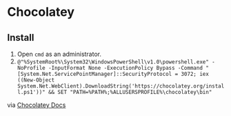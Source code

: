 # Chocolatey

## Install

 1. Open `cmd` as an administrator.
 2. `@"%SystemRoot%\System32\WindowsPowerShell\v1.0\powershell.exe" -NoProfile -InputFormat None -ExecutionPolicy Bypass -Command " [System.Net.ServicePointManager]::SecurityProtocol = 3072; iex ((New-Object System.Net.WebClient).DownloadString('https://chocolatey.org/install.ps1'))" && SET "PATH=%PATH%;%ALLUSERSPROFILE%\chocolatey\bin"`
 
 via [Chocolatey Docs](https://chocolatey.org/docs/installation)
